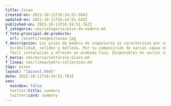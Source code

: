 ```yaml
---
title: Casaa
created-on: 2021-10-11T16:24:51.566Z
updated-on: 2021-10-11T16:24:51.643Z
published-on: 2021-10-11T16:24:51.762Z
f_categoria: cms/categoria/piso-de-madera.md
f_foto-principal-de-producto:
  url: /assets/images/casaa.jpg
f_descripcion: Los pisos de madera de ingeniería se caracterizan por su
  durabilidad, solidez y belleza. Por su composición de varias capas son de
  fácil instalación y ofrecen un acabado fino. Disponibles en varios colores.
f_marca: cms/marca/natturale-pisos.md
f_linea: cms/linea/kahrs-collection.md
tags: pisos
layout: "[pisos].html"
date: 2021-10-11T16:24:51.783Z
seo:
  noindex: false
  twitter:title: summary
  twitter:card: summary
---
```


